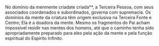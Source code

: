 ﻿No domínio da menmente criadate criada**, a Terceira Pessoa, com seus associados coordenados e subordinados, governa com supremacia. Os domínios da mente da criatura têm origem exclusiva na Terceira Fonte e Centro; Ela é a doadora da mente. Mesmo os fragmentos do Pai acham impossível residir nas mentes dos homens, até que o caminho tenha sido apropriadamente preparado para eles pela ação da mente e pela função espiritual do Espírito Infinito.